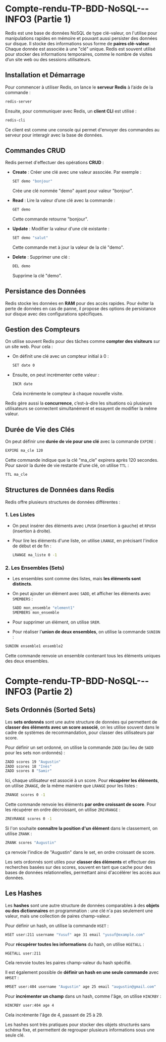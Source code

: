# Compte-rendu-TP-BDD-NoSQL---INFO3 (Partie 1)


Redis est une base de données NoSQL de type clé-valeur, on l'utilise pour manipulations rapides en mémoire et pouvant aussi persister des données sur disque.
Il stocke des informations sous forme de **paires clé-valeur**. Chaque donnée est associée à une "clé" unique. 
Redis est souvent utilisé pour stocker des informations temporaires, comme le nombre de visites d’un site web ou des sessions utilisateurs.

## Installation et Démarrage
Pour commencer à utiliser Redis, on lance le **serveur Redis** à l’aide de la commande :

```bash
redis-server
```

Ensuite, pour communiquer avec Redis, un **client CLI** est utilisé :

```bash
redis-cli
```

Ce client est comme une console qui permet d'envoyer des commandes au serveur pour interagir avec la base de données.

## Commandes CRUD
Redis permet d'effectuer des opérations **CRUD** :

- **Create** : Créer une clé avec une valeur associée. Par exemple :
  
  ```bash
  SET demo "bonjour"
  ```

  Crée une clé nommée "demo" ayant pour valeur "bonjour".

- **Read** : Lire la valeur d’une clé avec la commande :

  ```bash
  GET demo
  ```

  Cette commande retourne "bonjour".

- **Update** : Modifier la valeur d'une clé existante :

  ```bash
  SET demo "salut"
  ```

  Cette commande met à jour la valeur de la clé "demo".

- **Delete** : Supprimer une clé :

  ```bash
  DEL demo
  ```

  Supprime la clé "demo".

## Persistance des Données
Redis stocke les données en **RAM** pour des accès rapides. Pour éviter la perte de données en cas de panne, il propose des options de persistance sur disque avec des configurations spécifiques.

## Gestion des Compteurs
On utilise souvent Redis pour des tâches comme **compter des visiteurs** sur un site web. Pour cela :

- On définit une clé avec un compteur initial à 0 :

  ```bash
  SET date 0
  ```

- Ensuite, on peut incrémenter cette valeur :

  ```bash
  INCR date
  ```

  Cela incrémente le compteur à chaque nouvelle visite.

Redis gère aussi la **concurrence**, c’est-à-dire les situations où plusieurs utilisateurs se connectent simultanément et essayent de modifier la même valeur.

## Durée de Vie des Clés
On peut définir une **durée de vie pour une clé** avec la commande `EXPIRE` :

```bash
EXPIRE ma_cle 120
```

Cette commande indique que la clé "ma_cle" expirera après 120 secondes. Pour savoir la durée de vie restante d'une clé, on utilise `TTL` :

```bash
TTL ma_cle
```

## Structures de Données dans Redis
Redis offre plusieurs structures de données différentes :

### 1. Les Listes
- On peut insérer des éléments avec `LPUSH` (insertion à gauche) et `RPUSH` (insertion à droite).
- Pour lire les éléments d'une liste, on utilise `LRANGE`, en précisant l'indice de début et de fin :

  ```bash
  LRANGE ma_liste 0 -1
  ```

### 2. Les Ensembles (Sets)
- Les ensembles sont comme des listes, mais **les éléments sont distincts**.
- On peut ajouter un élément avec `SADD`, et afficher les éléments avec `SMEMBERS` :

  ```bash
  SADD mon_ensemble "element1"
  SMEMBERS mon_ensemble
  ```

- Pour supprimer un élément, on utilise `SREM`.

 - Pour réaliser l'**union de deux ensembles**, on utilise la commande `SUNION` :

  ```bash
  SUNION ensemble1 ensemble2
  ```

Cette commande renvoie un ensemble contenant tous les éléments uniques des deux ensembles.


# Compte-rendu-TP-BDD-NoSQL---INFO3 (Partie 2)

## Sets Ordonnés (Sorted Sets)
Les **sets ordonnés** sont une autre structure de données qui permettent de **classer des éléments avec un score associé**, on les utilise souvent dans le cadre de systèmes de recommandation, pour classer des utilisateurs par score.

Pour définir un set ordonné, on utilise la commande `ZADD` (au lieu de `SADD` pour les sets non ordonnés) :

```bash
ZADD scores 19 "Augustin"
ZADD scores 18 "Inès"
ZADD scores 8 "Samir"
```

Ici, chaque utilisateur est associé à un score. Pour **récupérer les éléments**, on utilise `ZRANGE`, de la même manière que `LRANGE` pour les listes :

```bash
ZRANGE scores 0 -1
```

Cette commande renvoie les éléments **par ordre croissant de score**. Pour les récupérer en ordre décroissant, on utilise `ZREVRANGE` :

```bash
ZREVRANGE scores 0 -1
```

Si l'on souhaite **connaître la position d'un élément** dans le classement, on utilise `ZRANK` :

```bash
ZRANK scores "Augustin"
```

ça renvoie l'indice de "Augustin" dans le set, en ordre croissant de score.

Les sets ordonnés sont utiles pour **classer des éléments** et effectuer des recherches basées sur des scores, souvent en tant que cache pour des bases de données relationnelles, permettant ainsi d'accélérer les accès aux données.

## Les Hashes
Les **hashes** sont une autre structure de données comparables à des **objets ou des dictionnaires** en programmation : une clé n'a pas seulement une valeur, mais une collection de paires champ-valeur.

Pour définir un hash, on utilise la commande `HSET` :

```bash
HSET user:211 username "Yusuf" age 31 email "yusuf@example.com"
```

Pour **récupérer toutes les informations** du hash, on utilise `HGETALL` :

```bash
HGETALL user:211
```

Cela renvoie toutes les paires champ-valeur du hash spécifié.

Il est également possible de **définir un hash en une seule commande** avec `HMSET` :

```bash
HMSET user:404 username "Augustin" age 25 email "augustin@gmail.com"
```

Pour **incrémenter un champ** dans un hash, comme l'âge, on utilise `HINCRBY` :

```bash
HINCRBY user:404 age 4
```

Cela incrémente l'âge de 4, passant de 25 à 29.

Les hashes sont très pratiques pour stocker des objets structurés sans schéma fixe, et permettent de regrouper plusieurs informations sous une seule clé.
